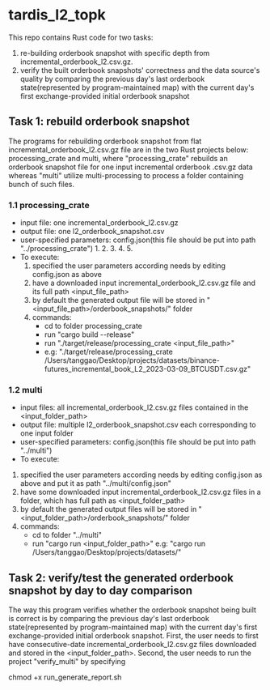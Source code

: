 # tardis_l2_topk
This repo contains Rust code for two tasks: 
1. re-building orderbook snapshot with specific depth from incremental_orderbook_l2.csv.gz.
2. verify the built orderbook snapshots' correctness and the data source's quality by comparing the previous day's last orderbook state(represented by program-maintained map) with the current day's first exchange-provided initial orderbook snapshot
   
## Task 1: rebuild orderbook snapshot
The programs for rebuilding orderbook snapshot from flat incremental_orderbook_l2.csv.gz file are in the two Rust projects below: processing_crate and multi, where "processing_crate" rebuilds an orderbook snapshot file for one input incremental orderbook .csv.gz data whereas "multi" utilize multi-processing to process a folder containing bunch of such files.
### 1.1 processing_crate
* input file: one incremental_orderbook_l2.csv.gz
* output file: one l2_orderbook_snapshot.csv
* user-specified parameters: config.json(this file should be put into path "../processing_crate")
  1.
  2.
  3.
  4.
  5. 
* To execute:
  1. specified the user parameters according needs by editing config.json as above
  2. have a downloaded input incremental_orderbook_l2.csv.gz file and its full path <input_file_path>
  3. by default the generated output file will be stored in "<input_file_path>/orderbook_snapshots/" folder
  4. commands:
     * cd to folder processing_crate
     * run "cargo build --release"
     * run "./target/release/processing_crate <input_file_path>"
     * e.g: "./target/release/processing_crate  /Users/tanggao/Desktop/projects/datasets/binance-futures_incremental_book_L2_2023-03-09_BTCUSDT.csv.gz"
     

### 1.2 multi
 * input files: all incremental_orderbook_l2.csv.gz files contained in the <input_folder_path>
 * output file: multiple l2_orderbook_snapshot.csv each corresponding to one input folder
 * user-specified parameters: config.json(this file should be put into path "../multi")
 * To execute:
  1. specified the user parameters according needs by editing config.json as above and put it as path "../multi/config.json"
  2. have some downloaded input incremental_orderbook_l2.csv.gz files in a folder, which has full path as <input_folder_path>
  3. by default the generated output files will be stored in "<input_folder_path>/orderbook_snapshots/" folder
  4. commands:
     * cd to folder "../multi"
     * run "cargo run <input_folder_path>" e.g: "cargo run /Users/tanggao/Desktop/projects/datasets/"
       
## Task 2: verify/test the generated orderbook snapshot by day to day comparison
The way this program verifies whether the orderbook snapshot being built is correct is by comparing the previous day's last orderbook state(represented by program-maintained map) with the current day's first exchange-provided initial orderbook snapshot.
First, the user needs to first have consecutive-date incremental_orderbook_l2.csv.gz files downloaded and stored in the <input_folder_path>. Second, the user needs to run the project "verify_multi" by specifying 

chmod +x run_generate_report.sh


